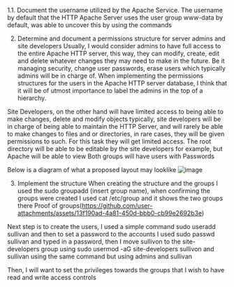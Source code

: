 1.1. Document the username utilized by the Apache Service.
   The username by default that the HTTP Apache Server uses the user group www-data by default, was able to uncover this by using the commands

   2. Determine and document a permissions structure for server admins and site developers
Usually, I would consider admins to have full access to the entire Apache HTTP server, this way, they can modify, create, edit and delete whatever changes they may need to make in the future.
Be it managing security, change user passwords, erase users which typically admins will be in charge of. When implementing the permissions structures for the users in the Apache HTTP server database,
I think that it will be of utmost importance to label the admins in the top of a hierarchy.

Site Developers, on the other hand will have limited access to being able to make changes, delete and modify objects
typically, site developers will be in charge of being able to maintain the HTTP Server, and will rarely be able to make
changes to files and or directories, in rare cases, they will be given permissions to such. For this task they will get
limited access. The root directory will be able to be editable by the site developers for example, but Apache will be able to view
Both groups will have users with Passwords

Below is a diagram of what a proposed layout may looklike 
![image](https://github.com/user-attachments/assets/b954391d-6313-4490-a370-4d5317267b31)

3. Implement the structure
When creating the structure and the groups I used the sudo groupadd (insert group name), when confirming
the groups were created I used cat /etc/group and it shows the two groups there
Proof of groups(https://github.com/user-attachments/assets/13f190ad-4a81-450d-bbb0-cb99e2692b3e)

Next step is to create the users, I used a simple command sudo useradd sullivan and then to set a password to 
the accounts I used sudo passwd sullivan and typed in a password, then I move sullivon to the site-developers group using sudo usermod -aG site-developers sullivon and sullivan 
using the same command but using admins and sullivan

Then, I will want to set the privileges towards the groups that I wish to have read and write access controls




